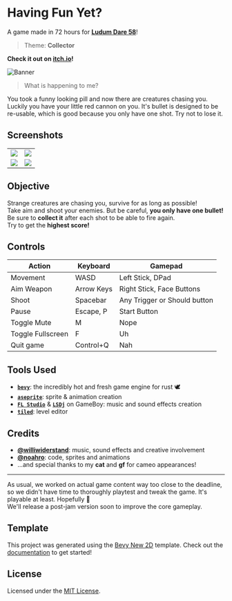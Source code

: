 # Having Fun Yet?
A game made in 72 hours for [__Ludum Dare 58__][ld]!  
> Theme: __Collector__

__Check it out on [itch.io][itch]!__

![Banner](./screenshots/banner.png)

> What is happening to me?

You took a funny looking pill and now there are creatures chasing you.  
Luckily you have your little red cannon on you. It's bullet is designed to be re-usable, which is good because you only have one shot. Try not to lose it.  

## Screenshots

|                                    |                                    |
| ---------------------------------- | ---------------------------------- |
| ![](./screenshots/screenshot1.png) | ![](./screenshots/screenshot2.png) |
| ![](./screenshots/screenshot3.png) | ![](./screenshots/screenshot4.png) |

## Objective
Strange creatures are chasing you, survive for as long as possible!  
Take aim and shoot your enemies. But be careful, __you only have one bullet!__
Be sure to __collect it__ after each shot to be able to fire again.  
Try to get the __highest score!__

## Controls
| Action            | Keyboard   | Gamepad                      |
|-------------------|------------|------------------------------|
| Movement          | WASD       | Left Stick, DPad             |
| Aim Weapon        | Arrow Keys | Right Stick, Face Buttons    |
| Shoot             | Spacebar   | Any Trigger or Should button |
| Pause             | Escape, P  | Start Button                 |
| Toggle Mute       | M          | Nope                         |
| Toggle Fullscreen | F          | Uh                           |
| Quit game         | Control+Q  | Nah                          |

## Tools Used
- __[`bevy`]__: the incredibly hot and fresh game engine for rust 🕊
- __[`aseprite`]__: sprite & animation creation
- __[`FL Studio`]__ & __[`LSDj`]__ on GameBoy: music and sound effects creation
- __[`tiled`]__: level editor

## Credits
- __[@williwiderstand]__: music, sound effects and creative involvement
- __[@noahro]__: code, sprites and animations
- ...and special thanks to my __cat__ and __gf__ for cameo appearances!

---

As usual, we worked on actual game content way too close to the deadline, so we didn't have time to thoroughly playtest and tweak the game. It's playable at least. Hopefully 🤷  
We'll release a post-jam version soon to improve the core gameplay.

## Template
This project was generated using the [Bevy New 2D](https://github.com/TheBevyFlock/bevy_new_2d) template.
Check out the [documentation](https://github.com/TheBevyFlock/bevy_new_2d/blob/main/README.md) to get started!

## License
Licensed under the [MIT License](./LICENSE).

[ld]: https://ldjam.com/events/ludum-dare/58/having-fun-yet
[itch]: https://noahro.itch.io/having-fun-yet
[`bevy`]: https://bevy.org/
[`aseprite`]: https://www.aseprite.org/
[`tiled`]: https://www.mapeditor.org/
[`LSDj`]: https://www.littlesounddj.com/lsd/index.php
[`FL Studio`]: https://www.image-line.com/fl-studio/
[@williwiderstand]: https://ldjam.com/users/williwiderstand
[@noahro]: https://ldjam.com/users/noahro
